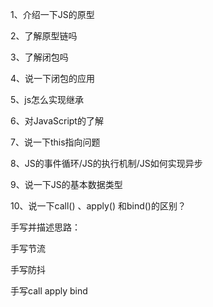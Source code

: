 1、介绍一下JS的原型

2、了解原型链吗

3、了解闭包吗

4、说一下闭包的应用

5、js怎么实现继承

6、对JavaScript的了解

7、说一下this指向问题

8、JS的事件循环/JS的执行机制/JS如何实现异步

9、说一下JS的基本数据类型

10、说一下call() 、apply() 和bind()的区别？



手写并描述思路：

手写节流

手写防抖

手写call apply bind